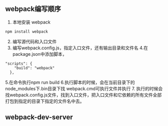 ## webpack编写顺序 
1. 本地安装 webpack
```
npm install webpack
```
2. 编写源代码和入口文件
3. 编写webpack.config.js，指定入口文件，还有输出目录和文件名
4.在package.json中添加脚本，
```
"scripts": {
    "build": "webpack"
  },
```
5.在命令执行npm run build
6.执行脚本的时候，会在当前目录下的node_modules下.bin目录下找 webpack.cmd可执行文件并执行
7. 执行的时候会找webpack.config.js文件，找到入口文件，把入口文件和它依赖的所有文件全部打包到指定的目录下指定的文件名中去。

## webpack-dev-server